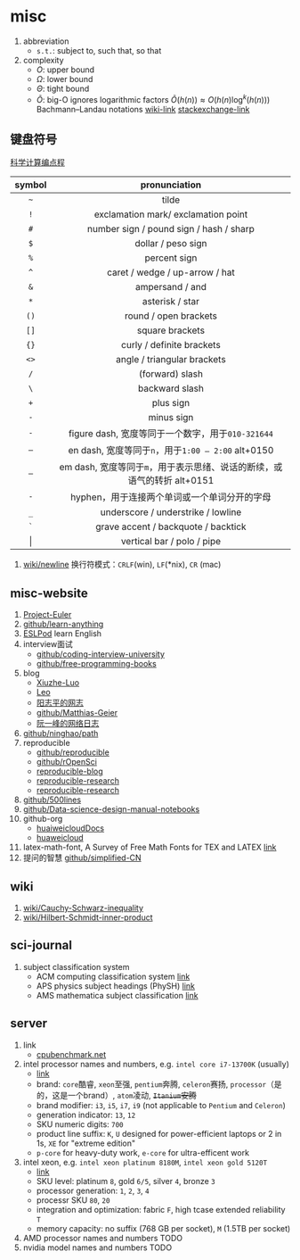 # misc

1. abbreviation
   * `s.t.`: subject to, such that, so that
2. complexity
   * $O$: upper bound
   * $\Omega$: lower bound
   * $\Theta$: tight bound
   * $\tilde{O}$: big-O ignores logarithmic factors $\tilde{O}(h(n)) \approx O(h(n)\log^k(h(n)))$ Bachmann–Landau notations [wiki-link](https://en.wikipedia.org/w/index.php?title=Big_O_notation) [stackexchange-link](https://cs.stackexchange.com/a/63265)

## 键盘符号

[科学计算编点程](https://mp.weixin.qq.com/s?__biz=MzI1NTI4OTIxMA==&mid=2247484516&idx=1&sn=bfeb3bc3fc66ce7c1b7cf3b1a1c6296b&scene=4#wechat_redirect)

| symbol | pronunciation |
| :-: | :-: |
| `~` | tilde |
| `!` | exclamation mark/ exclamation point |
| `#` | number sign / pound sign / hash / sharp |
| `$` | dollar / peso sign |
| `%` | percent sign |
| `^` | caret / wedge / up-arrow / hat |
| `&` | ampersand / and |
| `*` | asterisk / star |
| `()` | round / open brackets |
| `[]` | square brackets |
| `{}` | curly / definite brackets |
| `<>` | angle / triangular brackets |
| `/` | (forward) slash |
| `\` | backward slash |
| `+` | plus sign |
| `-` | minus sign |
| `-`| figure dash, 宽度等同于一个数字，用于`010-321644` |
| `–`| en dash, 宽度等同于`n`，用于`1:00 – 2:00` alt+0150 |
| `—`| em dash, 宽度等同于`m`，用于表示思绪、说话的断续，或语气的转折 alt+0151 |
| `-` | hyphen，用于连接两个单词或一个单词分开的字母 |
| `_` | underscore / understrike / lowline |
| ``` ` ``` | grave accent / backquote / backtick |
| &#124; | vertical bar / polo / pipe |

1. [wiki/newline](https://en.wikipedia.org/wiki/Newline) 换行符模式：`CRLF`(win), `LF`(*nix), `CR` (mac)

## misc-website

1. [Project-Euler](https://projecteuler.net/)
2. [github/learn-anything](https://learn-anything.xyz/)
3. [ESLPod](https://www.eslpod.com/) learn English
4. interview面试
   * [github/coding-interview-university](https://github.com/jwasham/coding-interview-university)
   * [github/free-programming-books](https://github.com/EbookFoundation/free-programming-books)
5. blog
   * [Xiuzhe-Luo](https://rogerluo.dev/)
   * [Leo](https://giggleliu.github.io/)
   * [阳志平的网志](https://www.yangzhiping.com/)
   * [github/Matthias-Geier](https://mg.readthedocs.io/)
   * [阮一峰的网络日志](http://www.ruanyifeng.com/blog/)
6. [github/ninghao/path](https://github.com/ninghao/path)
7. reproducible
   * [github/reproducible](https://github.com/uwescience/reproducible)
   * [github/rOpenSci](https://github.com/ropensci)
   * [reproducible-blog](http://reproducibleresearch.net/blog/)
   * [reproducible-research](https://www.epfl.ch/labs/lcav/research/reproducible_research/)
   * [reproducible-research](http://reproducibleresearch.net/links/)
8. [github/500lines](https://github.com/aosabook/500lines)
9. [github/Data-science-design-manual-notebooks](https://github.com/yeseullee/Data-science-design-manual-notebooks)
10. github-org
    * [huaiweicloudDocs](https://github.com/huaweicloudDocs)
    * [huaweicloud](https://github.com/huaweicloud)
11. latex-math-font, A Survey of Free Math Fonts for TEX and LATEX [link](https://tug.org/pracjourn/2006-1/hartke/hartke.pdf)
12. 提问的智慧 [github/simplified-CN](https://github.com/ryanhanwu/How-To-Ask-Questions-The-Smart-Way/blob/main/README-zh_CN.md)

## wiki

1. [wiki/Cauchy-Schwarz-inequality](https://en.wikipedia.org/wiki/Cauchy%E2%80%93Schwarz_inequality)
2. [wiki/Hilbert-Schmidt-inner-product](https://en.wikipedia.org/wiki/Hilbert%E2%80%93Schmidt_operator)

## sci-journal

1. subject classification system
   * ACM computing classification system [link](https://dl.acm.org/ccs)
   * APS physics subject headings (PhySH) [link](https://physh.org/browse)
   * AMS mathematica subject classification [link](https://mathscinet.ams.org/mathscinet/msc/msc2020.html)

## server

1. link
   * [cpubenchmark.net](https://www.cpubenchmark.net/)
2. intel processor names and numbers, e.g. `intel core i7-13700K` (usually)
   * [link](https://www.intel.com/content/www/us/en/processors/processor-numbers.html)
   * brand: `core`酷睿, `xeon`至强, `pentium`奔腾, `celeron`赛扬, `processor`（是的，这是一个brand）, `atom`凌动, ~~`Itanium`安腾~~
   * brand modifier: `i3`, `i5`, `i7`, `i9` (not applicable to `Pentium` and `Celeron`)
   * generation indicator: `13`, `12`
   * SKU numeric digits: `700`
   * product line suffix: `K`, `U` designed for power-efficient laptops or 2 in 1s, `XE` for "extreme edition"
   * `p-core` for heavy-duty work, `e-core` for ultra-efficent work
3. intel xeon, e.g. `intel xeon platinum 8180M`, `intel xeon gold 5120T`
   * [link](https://www.intel.com/content/www/us/en/products/docs/processors/processor-numbers-data-center.html)
   * SKU level: platinum `8`, gold `6/5`, silver `4`, bronze `3`
   * processor generation: `1`, `2`, `3`, `4`
   * processr SKU `80`, `20`
   * integration and optimization: fabric `F`, high tcase extended reliability `T`
   * memory capacity: no suffix (768 GB per socket), `M` (1.5TB per socket)
4. AMD processor names and numbers TODO
5. nvidia model names and numbers TODO
